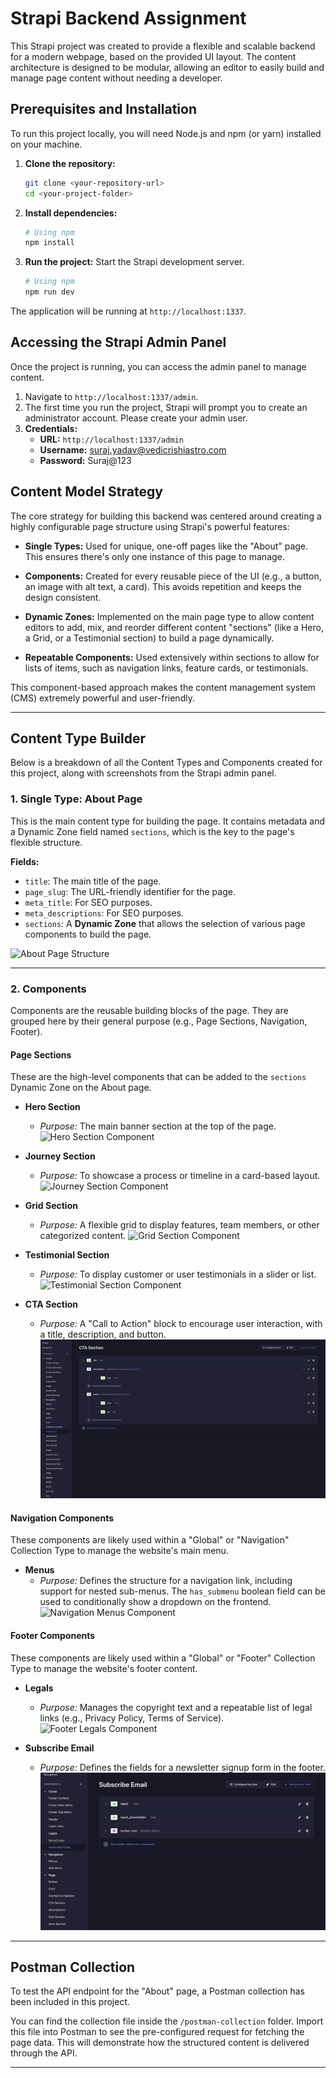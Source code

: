 # Strapi Backend Assignment

This Strapi project was created to provide a flexible and scalable backend for a modern webpage, based on the provided UI layout. The content architecture is designed to be modular, allowing an editor to easily build and manage page content without needing a developer.

## Prerequisites and Installation

To run this project locally, you will need Node.js and npm (or yarn) installed on your machine.

1.  **Clone the repository:**

    ```bash
    git clone <your-repository-url>
    cd <your-project-folder>
    ```

2.  **Install dependencies:**

    ```bash
    # Using npm
    npm install


    ```

3.  **Run the project:**
    Start the Strapi development server.

    ```bash
    # Using npm
    npm run dev


    ```

The application will be running at `http://localhost:1337`.

## Accessing the Strapi Admin Panel

Once the project is running, you can access the admin panel to manage content.

1.  Navigate to `http://localhost:1337/admin`.
2.  The first time you run the project, Strapi will prompt you to create an administrator account. Please create your admin user.
3.  **Credentials:**
    - **URL:** `http://localhost:1337/admin`
    - **Username:** suraj.yadav@vedicrishiastro.com
    - **Password:** Suraj@123

## Content Model Strategy

The core strategy for building this backend was centered around creating a highly configurable page structure using Strapi's powerful features:

- **Single Types:** Used for unique, one-off pages like the "About" page. This ensures there's only one instance of this page to manage.

- **Components:** Created for every reusable piece of the UI (e.g., a button, an image with alt text, a card). This avoids repetition and keeps the design consistent.

- **Dynamic Zones:** Implemented on the main page type to allow content editors to add, mix, and reorder different content "sections" (like a Hero, a Grid, or a Testimonial section) to build a page dynamically.

- **Repeatable Components:** Used extensively within sections to allow for lists of items, such as navigation links, feature cards, or testimonials.

This component-based approach makes the content management system (CMS) extremely powerful and user-friendly.

---

## Content Type Builder

Below is a breakdown of all the Content Types and Components created for this project, along with screenshots from the Strapi admin panel.

### 1. Single Type: About Page

This is the main content type for building the page. It contains metadata and a Dynamic Zone field named `sections`, which is the key to the page's flexible structure.

**Fields:**

- `title`: The main title of the page.
- `page_slug`: The URL-friendly identifier for the page.
- `meta_title`: For SEO purposes.
- `meta_descriptions`: For SEO purposes.
- `sections`: A **Dynamic Zone** that allows the selection of various page components to build the page.

![About Page Structure](./screenshots/single-type-about-page.jpg)

---

### 2. Components

Components are the reusable building blocks of the page. They are grouped here by their general purpose (e.g., Page Sections, Navigation, Footer).

#### Page Sections

These are the high-level components that can be added to the `sections` Dynamic Zone on the About page.

- **Hero Section**

  - _Purpose:_ The main banner section at the top of the page.
    ![Hero Section Component](./screenshots/page-hero-section-component.jpg)

- **Journey Section**

  - _Purpose:_ To showcase a process or timeline in a card-based layout.
    ![Journey Section Component](./screenshots/page-journey-section-component.jpg)

- **Grid Section**

  - _Purpose:_ A flexible grid to display features, team members, or other categorized content.
    ![Grid Section Component](./screenshots/page-grid-section-component.jpg)

- **Testimonial Section**

  - _Purpose:_ To display customer or user testimonials in a slider or list.
    ![Testimonial Section Component](./screenshots/page-testimonial-section-component.jpg)

- **CTA Section**
  - _Purpose:_ A "Call to Action" block to encourage user interaction, with a title, description, and button.
    ![CTA Section Component](./screenshots/page-cta-section-component.png)

#### Navigation Components

These components are likely used within a "Global" or "Navigation" Collection Type to manage the website's main menu.

- **Menus**
  - _Purpose:_ Defines the structure for a navigation link, including support for nested sub-menus. The `has_submenu` boolean field can be used to conditionally show a dropdown on the frontend.
    ![Navigation Menus Component](./screenshots/navigation-menu-component.jpg)

#### Footer Components

These components are likely used within a "Global" or "Footer" Collection Type to manage the website's footer content.

- **Legals**

  - _Purpose:_ Manages the copyright text and a repeatable list of legal links (e.g., Privacy Policy, Terms of Service).
    ![Footer Legals Component](./screenshots/footer-legal-component.jpg)

- **Subscribe Email**
  - _Purpose:_ Defines the fields for a newsletter signup form in the footer.
    ![Footer Subscribe Component](./screenshots/footer-subscribe-component.png)

---

## Postman Collection

To test the API endpoint for the "About" page, a Postman collection has been included in this project.

You can find the collection file inside the `/postman-collection` folder. Import this file into Postman to see the pre-configured request for fetching the page data. This will demonstrate how the structured content is delivered through the API.

---
